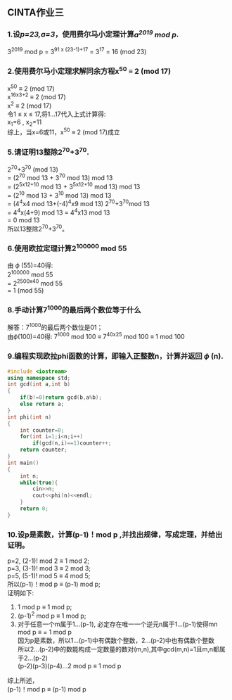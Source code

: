 ## CINTA作业三
### 1.设*p=23,a=3*，使用费尔马小定理计算*a<sup>2019</sup> mod p*.
3<sup>2019</sup> mod p = 3<sup>91 x (23-1)+17</sup> = 3<sup>17</sup>  = 16 (mod 23) 

### 2.使用费尔马小定理求解同余方程x<sup>50</sup> $\equiv$ 2 (mod 17)
x<sup>50</sup> $\equiv$ 2 (mod 17) </br> x<sup>16x3+2</sup> $\equiv$ 2 (mod 17) </br> x<sup>2</sup> $\equiv$ 2 (mod 17)  
令1 $\leqslant$ x $\leqslant$ 17,将1...17代入上式计算得:  
x<sub>1</sub>=6 , x<sub>2</sub>=11  
综上，当x=6或11，x<sup>50</sup> $\equiv$ 2 (mod 17)成立

### 5.请证明13整除2<sup>70</sup>+3<sup>70</sup>.  
  2<sup>70</sup>+3<sup>70</sup> (mod 13)   
= (2<sup>70</sup> mod 13 + 3<sup>70</sup> mod 13) mod 13  
= (2<sup>5x12+10</sup> mod 13 + 3<sup>5x12+10</sup> mod 13) mod 13  
= (2<sup>10</sup> mod 13 + 3<sup>10</sup> mod 13) mod 13  
= (4<sup>4</sup>x4 mod 13+(-4)<sup>4</sup>x9 mod 13) 2<sup>70</sup>+3<sup>70</sup>mod 13  
= 4<sup>4</sup>x(4+9) mod 13
= 4<sup>4</sup>x13 mod 13  
= 0 mod 13  
所以13整除2<sup>70</sup>+3<sup>70</sup>。

### 6.使用欧拉定理计算2<sup>100000</sup> mod 55  
由 $\phi$ (55)=40得:  
2<sup>100000</sup> mod 55  
= 2<sup>2500x40</sup> mod 55  
= 1 (mod 55)  

### 8.手动计算7<sup>1000</sup>的最后两个数位等于什么
解答：7<sup>1000</sup>的最后两个数位是01；  
由$\phi$(100)=40得: 7<sup>1000</sup> mod 100 $\equiv$ 7<sup>40x25</sup> mod 100 $\equiv$ 1 mod 100 

### 9.编程实现欧拉phi函数的计算，即输入正整数n，计算并返回 $\phi$ (n).
```c++
#include <iostream>
using namespace std;
int gcd(int a,int b)
{
	if(b!=0)return gcd(b,a%b);
	else return a;
}
int phi(int n)
{
	int counter=0;
	for(int i=1;i<n;i++)
		if(gcd(n,i)==1)counter++;
	return counter;
}
int main()
{
	int n;
	while(true){
		cin>>n;
		cout<<phi(n)<<endl;
	}
	return 0;
}
```

### 10.设p是素数，计算(p-1)！mod p ,并找出规律，写成定理，并给出证明。
p=2, (2-1)! mod 2 $\equiv$ 1 mod 2;  
p=3, (3-1)! mod 3 $\equiv$ 2 mod 3;  
p=5, (5-1)! mod 5 $\equiv$ 4 mod 5;  
所以(p-1)！mod p $\equiv$ (p-1) mod p;  
证明如下:
1) 1 mod p $\equiv$ 1 mod p;
2) (p-1)<sup>2</sup> mod p $\equiv$ 1 mod p;
3) 对于任意一个m属于1...(p-1), 必定存在唯一一个逆元n属于1...(p-1)使得mn mod p $\equiv$ = 1 mod p  
   因为p是素数，所以1...(p-1)中有偶数个整数，2...(p-2)中也有偶数个整数  
   所以2...(p-2)中的数能构成一定数量的数对(m,n),其中gcd(m,n)=1且m,n都属于2...(p-2)  
   (p-2)(p-3)(p-4)...2 mod p $\equiv$ 1 mod p

综上所述，  
(p-1)！mod p $\equiv$ (p-1) mod p
